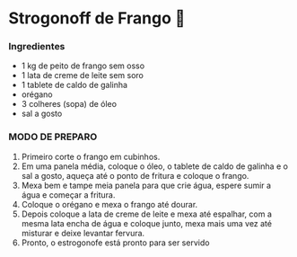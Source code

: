 # Strogonoff de Frango :chicken:

### Ingredientes

- 1 kg de peito de frango sem osso
- 1 lata de creme de leite sem soro
- 1 tablete de caldo de galinha
- orégano
- 3 colheres (sopa) de óleo
- sal a gosto



### MODO DE PREPARO

1. Primeiro corte o frango em cubinhos.
2. Em uma panela média, coloque o óleo, o tablete de caldo de galinha e o sal a gosto, aqueça até o ponto de fritura e coloque o frango.
3. Mexa bem e tampe meia panela para que crie água, espere sumir a água e começar a fritura.
4. Coloque o orégano e mexa o frango até dourar.
5. Depois coloque a lata de creme de leite e mexa até espalhar, com a mesma lata encha de água e coloque junto, mexa mais uma vez até misturar e deixe levantar fervura.
6. Pronto, o estrogonofe está pronto para ser servido